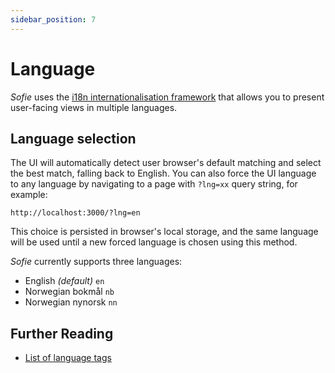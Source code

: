 ```yaml
---
sidebar_position: 7
---
```

# Language

_Sofie_ uses the [i18n internationalisation framework](https://www.i18next.com/) that allows you to present user-facing views in multiple languages. 

## Language selection

The UI will automatically detect user browser's default matching and select the best match, falling back to English. You can also force the UI language to any language by navigating to a page with `?lng=xx` query string, for example:

`http://localhost:3000/?lng=en`

This choice is persisted in browser's local storage, and the same language will be used until a new forced language is chosen using this method.

_Sofie_ currently supports three languages:
* English _(default)_ `en`
* Norwegian bokmål `nb`
* Norwegian nynorsk `nn`

## Further Reading

* [List of language tags](https://en.wikipedia.org/wiki/IETF_language_tag)